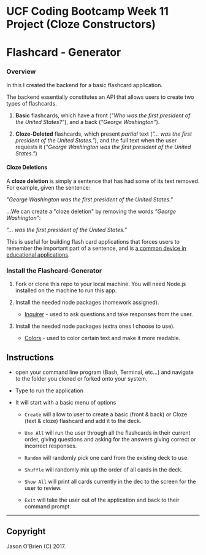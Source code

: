 # UCF Coding Bootcamp Week 11 Project (Cloze Constructors)
# Flashcard - Generator

### Overview

In this I created the backend for a basic flashcard application.

The backend essentially constitutes an API that allows users to create two types of flashcards.

1. **Basic** flashcards, which have a front (_"Who was the first president of the United States?"_), and a back (_"George Washington"_).

2. **Cloze-Deleted** flashcards, which present _partial_ text (_"... was the first president of the United States."_), and the full text when the user requests it (_"George Washington was the first president of the United States."_)

#### Cloze Deletions

A **cloze deletion** is simply a sentence that has had some of its text removed. For example, given the sentence:

_"George Washington was the first president of the United States."_

...We can create a "cloze deletion" by removing the words _"George Washington"_:

_"... was the first president of the United States."_

This is useful for building flash card applications that forces users to remember the important part of a sentence, and is [a common device in educational applications](https://en.wikipedia.org/wiki/Cloze_test).

### Install the Flashcard-Generator

1. Fork or clone this repo to your local machine. You will need Node.js installed on the machine to run this app.

2. Install the needed node packages (homework assigned).
   * [Inquirer](https://www.npmjs.com/package/inquirer) - used to ask questions and take responses from the user.

3. Install the needed node packages (extra ones I choose to use).
   * [Colors](https://www.npmjs.com/package/colors) - used to color certain text and make it more readable.

## Instructions

* open your command line program (Bash, Terminal, etc...) and navigate to the folder you cloned or forked onto your system.

* Type <node flashcard.js> to run the application

* It will start with a basic menu of options

  * `Create` will allow to user to create a basic (front & back) or Cloze (text & cloze) flashcard and add it to the deck.

  * `Use All` will run the user through all the flashcards in their current order, giving questions and asking for the answers giving correct or incorrect responses.

  * `Random` will randomly pick one card from the existing deck to use.

  * `Shuffle` will randomly mix up the order of all cards in the deck.

  * `Show All` will print all cards currently in the dec to the screen for the user to review.

  * `Exit` will take the user out of the application and back to their command prompt.


- - -

## Copyright

Jason O'Brien (C) 2017.
